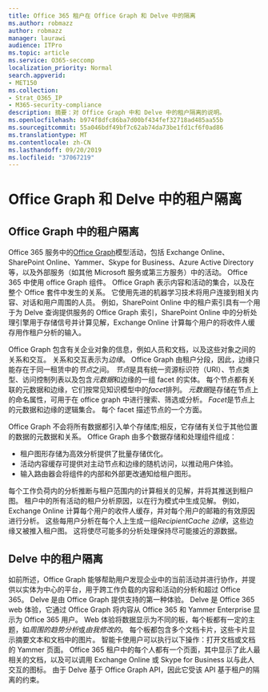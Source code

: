 ```yaml
---
title: Office 365 租户在 Office Graph 和 Delve 中的隔离
ms.author: robmazz
author: robmazz
manager: laurawi
audience: ITPro
ms.topic: article
ms.service: O365-seccomp
localization_priority: Normal
search.appverid:
- MET150
ms.collection:
- Strat_O365_IP
- M365-security-compliance
description: 摘要：对 Office Graph 中和 Delve 中的租户隔离的说明。
ms.openlocfilehash: b974f8dfc86ba7d00bf434fef32718ad485aa55b
ms.sourcegitcommit: 55a046bdf49bf7c62ab74da73be1fd1cf6f0ad86
ms.translationtype: MT
ms.contentlocale: zh-CN
ms.lasthandoff: 09/20/2019
ms.locfileid: "37067219"
---
```

# <a name="tenant-isolation-in-the-office-graph-and-delve"></a>Office Graph 和 Delve 中的租户隔离

## <a name="tenant-isolation-in-the-office-graph"></a>Office Graph 中的租户隔离
Office 365 服务中的[Office Graph](https://dev.office.com/officegraph)模型活动，包括 Exchange Online、SharePoint Online、Yammer、Skype for Business、Azure Active Directory 等，以及外部服务（如其他 Microsoft 服务或第三方服务）中的活动。 Office 365 中使用 office Graph 组件。 Office Graph 表示内容和活动的集合，以及在整个 Office 套件中发生的关系。 它使用先进的机器学习技术将用户连接到相关内容、对话和用户周围的人员。 例如，SharePoint Online 中的租户索引具有一个用于为 Delve 查询提供服务的 Office Graph 索引，SharePoint Online 中的分析处理引擎用于存储信号并计算见解，Exchange Online 计算每个用户的将收件人缓存用作租户分析的输入。

Office Graph 包含有关企业对象的信息，例如人员和文档，以及这些对象之间的关系和交互。 关系和交互表示为*边缘*。 Office Graph 由租户分段，因此，边缘只能存在于同一租赁中的*节点*之间。 *节点*是具有统一资源标识符（URI）、节点类型、访问控制列表以及包含*元数据*和边缘的一组 facet 的实体。 每个节点都有关联的元数据和边缘，它们按常见知识模型中的*facet*排列。 *元数据*是存储在节点上的命名属性，可用于在 office graph 中进行搜索、筛选或分析。 *Facet*是节点上的元数据和边缘的逻辑集合。 每个 facet 描述节点的一个方面。 

Office Graph 不会将所有数据都引入单个存储库;相反，它存储有关位于其他位置的数据的元数据和关系。 Office Graph 由多个数据存储和处理组件组成：
- 租户图形存储为高效分析提供了批量存储优化。
- 活动内容缓存可提供对主动节点和边缘的随机访问，以推动用户体验。
- 输入路由器会将组件的内部和外部更改通知给租户图形。

每个工作负荷内的分析推断与租户范围内的计算相关的见解，并将其推送到租户图。 租户中的所有活动的租户分析原因，以在行为模式中生成见解。 例如，Exchange Online 计算每个用户的收件人缓存，并对每个用户的邮箱的有效原因进行分析。 这些每用户分析在每个人上生成一组*RecipientCache 边缘*，这些边缘又被推入租户图。 这将使尽可能多的分析处理保持尽可能接近的源数据。

## <a name="tenant-isolation-in-delve"></a>Delve 中的租户隔离
如前所述，Office Graph 能够帮助用户发现企业中的当前活动并进行协作，并提供以实体为中心的平台，用于跨工作负载的内容和活动的分析和超过 Office 365。 Delve 是由 Office Graph 提供支持的第一种体验。
Delve 是 Office 365 web 体验，它通过 Office Graph 将内容从 Office 365 和 Yammer Enterprise 显示为 Office 365 用户。 Web 体验将数据显示为不同的板，每个板都有一定的主题，如*周围的趋势分析*或*由我修改的*。 每个板都包含多个文档卡片，这些卡片显示摘要文本和文档中的图片。 智能卡使用户可以执行以下操作：打开文档或文档的 Yammer 页面。 Office 365 租户中的每个人都有一个页面，其中显示了此人最相关的文档，以及可以调用 Exchange Online 或 Skype for Business 以与此人交互的图标。 由于 Delve 基于 Office Graph API，因此它受该 API 基于租户的隔离的约束。